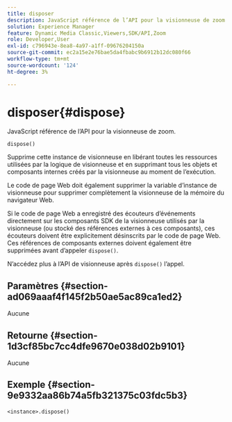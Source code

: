 ```yaml
---
title: disposer
description: JavaScript référence de l’API pour la visionneuse de zoom.
solution: Experience Manager
feature: Dynamic Media Classic,Viewers,SDK/API,Zoom
role: Developer,User
exl-id: c796943e-8ea8-4a97-a1ff-09676204150a
source-git-commit: ec2a15e2e76bae5da4fbabc9b6912b12dc080f66
workflow-type: tm+mt
source-wordcount: '124'
ht-degree: 3%

---
```


# disposer{#dispose}

JavaScript référence de l’API pour la visionneuse de zoom.

`dispose()`

Supprime cette instance de visionneuse en libérant toutes les ressources utilisées par la logique de visionneuse et en supprimant tous les objets et composants internes créés par la visionneuse au moment de l’exécution.

Le code de page Web doit également supprimer la variable d’instance de visionneuse pour supprimer complètement la visionneuse de la mémoire du navigateur Web.

Si le code de page Web a enregistré des écouteurs d’événements directement sur les composants SDK de la visionneuse utilisés par la visionneuse (ou stocké des références externes à ces composants), ces écouteurs doivent être explicitement désinscrits par le code de page Web. Ces références de composants externes doivent également être supprimées avant d’appeler `dispose()`.

N’accédez plus à l’API de visionneuse après `dispose()` l’appel.

## Paramètres {#section-ad069aaaf4f145f2b50ae5ac89ca1ed2}

Aucune

## Retourne {#section-1d3cf85bc7cc4dfe9670e038d02b9101}

Aucune

## Exemple {#section-9e9332aa86b74a5fb321375c03fdc5b3}

```
<instance>.dispose()
```
